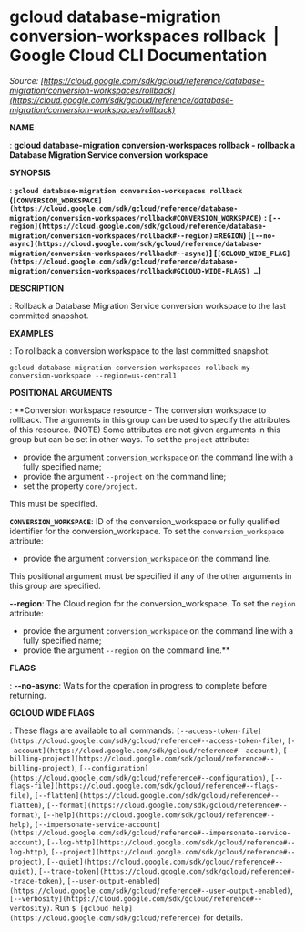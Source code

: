 # gcloud database-migration conversion-workspaces rollback  |  Google Cloud CLI Documentation

*Source: [https://cloud.google.com/sdk/gcloud/reference/database-migration/conversion-workspaces/rollback](https://cloud.google.com/sdk/gcloud/reference/database-migration/conversion-workspaces/rollback)*

**NAME**

: **gcloud database-migration conversion-workspaces rollback - rollback a Database Migration Service conversion workspace**

**SYNOPSIS**

: **`gcloud database-migration conversion-workspaces rollback` (`[CONVERSION_WORKSPACE](https://cloud.google.com/sdk/gcloud/reference/database-migration/conversion-workspaces/rollback#CONVERSION_WORKSPACE)` : `[--region](https://cloud.google.com/sdk/gcloud/reference/database-migration/conversion-workspaces/rollback#--region)`=`REGION`) [`[--no-async](https://cloud.google.com/sdk/gcloud/reference/database-migration/conversion-workspaces/rollback#--async)`] [`[GCLOUD_WIDE_FLAG](https://cloud.google.com/sdk/gcloud/reference/database-migration/conversion-workspaces/rollback#GCLOUD-WIDE-FLAGS) …`]**

**DESCRIPTION**

: Rollback a Database Migration Service conversion workspace to the last committed
snapshot.

**EXAMPLES**

: To rollback a conversion workspace to the last committed snapshot:

```
gcloud database-migration conversion-workspaces rollback my-conversion-workspace --region=us-central1
```

**POSITIONAL ARGUMENTS**

: **Conversion workspace resource - The conversion workspace to rollback. The
arguments in this group can be used to specify the attributes of this resource.
(NOTE) Some attributes are not given arguments in this group but can be set in
other ways.
To set the `project` attribute:

- provide the argument `conversion_workspace` on the command line with
a fully specified name;
- provide the argument `--project` on the command line;
- set the property `core/project`.

This must be specified.

**`CONVERSION_WORKSPACE`**:
ID of the conversion_workspace or fully qualified identifier for the
conversion_workspace.
To set the `conversion_workspace` attribute:

- provide the argument `conversion_workspace` on the command line.

This positional argument must be specified if any of the other arguments in this
group are specified.

**--region**:
The Cloud region for the conversion_workspace.
To set the `region` attribute:

- provide the argument `conversion_workspace` on the command line with
a fully specified name;
- provide the argument `--region` on the command line.**

**FLAGS**

: **--no-async**:
Waits for the operation in progress to complete before returning.

**GCLOUD WIDE FLAGS**

: These flags are available to all commands: `[--access-token-file](https://cloud.google.com/sdk/gcloud/reference#--access-token-file)`,
`[--account](https://cloud.google.com/sdk/gcloud/reference#--account)`, `[--billing-project](https://cloud.google.com/sdk/gcloud/reference#--billing-project)`,
`[--configuration](https://cloud.google.com/sdk/gcloud/reference#--configuration)`,
`[--flags-file](https://cloud.google.com/sdk/gcloud/reference#--flags-file)`,
`[--flatten](https://cloud.google.com/sdk/gcloud/reference#--flatten)`, `[--format](https://cloud.google.com/sdk/gcloud/reference#--format)`, `[--help](https://cloud.google.com/sdk/gcloud/reference#--help)`, `[--impersonate-service-account](https://cloud.google.com/sdk/gcloud/reference#--impersonate-service-account)`,
`[--log-http](https://cloud.google.com/sdk/gcloud/reference#--log-http)`,
`[--project](https://cloud.google.com/sdk/gcloud/reference#--project)`, `[--quiet](https://cloud.google.com/sdk/gcloud/reference#--quiet)`, `[--trace-token](https://cloud.google.com/sdk/gcloud/reference#--trace-token)`, `[--user-output-enabled](https://cloud.google.com/sdk/gcloud/reference#--user-output-enabled)`,
`[--verbosity](https://cloud.google.com/sdk/gcloud/reference#--verbosity)`.
Run `$ [gcloud help](https://cloud.google.com/sdk/gcloud/reference)` for details.